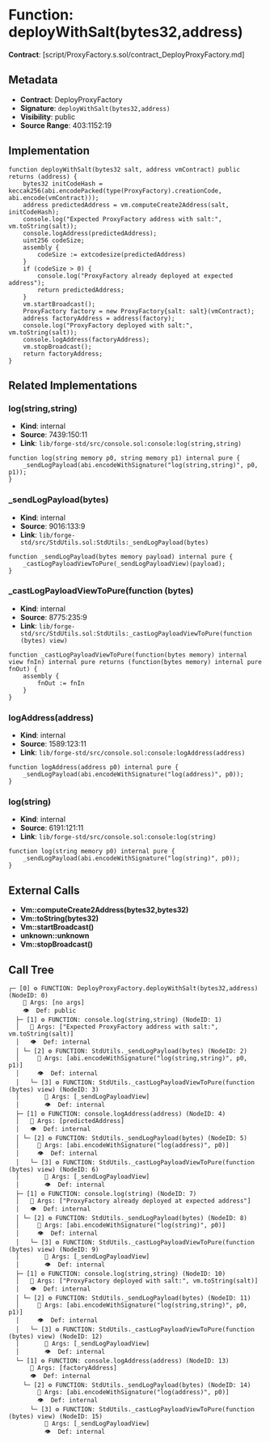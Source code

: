 # Function: deployWithSalt(bytes32,address)

**Contract**: [script/ProxyFactory.s.sol/contract_DeployProxyFactory.md]

## Metadata

- **Contract**: DeployProxyFactory
- **Signature**: `deployWithSalt(bytes32,address)`
- **Visibility**: public
- **Source Range**: 403:1152:19

## Implementation

```solidity
function deployWithSalt(bytes32 salt, address vmContract) public returns (address) {
    bytes32 initCodeHash = keccak256(abi.encodePacked(type(ProxyFactory).creationCode, abi.encode(vmContract)));
    address predictedAddress = vm.computeCreate2Address(salt, initCodeHash);
    console.log("Expected ProxyFactory address with salt:", vm.toString(salt));
    console.logAddress(predictedAddress);
    uint256 codeSize;
    assembly {
        codeSize := extcodesize(predictedAddress)
    }
    if (codeSize > 0) {
        console.log("ProxyFactory already deployed at expected address");
        return predictedAddress;
    }
    vm.startBroadcast();
    ProxyFactory factory = new ProxyFactory{salt: salt}(vmContract);
    address factoryAddress = address(factory);
    console.log("ProxyFactory deployed with salt:", vm.toString(salt));
    console.logAddress(factoryAddress);
    vm.stopBroadcast();
    return factoryAddress;
}
```

## Related Implementations

### log(string,string)

- **Kind**: internal
- **Source**: 7439:150:11
- **Link**: `lib/forge-std/src/console.sol:console:log(string,string)`

```solidity
function log(string memory p0, string memory p1) internal pure {
    _sendLogPayload(abi.encodeWithSignature("log(string,string)", p0, p1));
}
```

### _sendLogPayload(bytes)

- **Kind**: internal
- **Source**: 9016:133:9
- **Link**: `lib/forge-std/src/StdUtils.sol:StdUtils:_sendLogPayload(bytes)`

```solidity
function _sendLogPayload(bytes memory payload) internal pure {
    _castLogPayloadViewToPure(_sendLogPayloadView)(payload);
}
```

### _castLogPayloadViewToPure(function (bytes)

- **Kind**: internal
- **Source**: 8775:235:9
- **Link**: `lib/forge-std/src/StdUtils.sol:StdUtils:_castLogPayloadViewToPure(function (bytes) view)`

```solidity
function _castLogPayloadViewToPure(function(bytes memory) internal view fnIn) internal pure returns (function(bytes memory) internal pure fnOut) {
    assembly {
        fnOut := fnIn
    }
}
```

### logAddress(address)

- **Kind**: internal
- **Source**: 1589:123:11
- **Link**: `lib/forge-std/src/console.sol:console:logAddress(address)`

```solidity
function logAddress(address p0) internal pure {
    _sendLogPayload(abi.encodeWithSignature("log(address)", p0));
}
```

### log(string)

- **Kind**: internal
- **Source**: 6191:121:11
- **Link**: `lib/forge-std/src/console.sol:console:log(string)`

```solidity
function log(string memory p0) internal pure {
    _sendLogPayload(abi.encodeWithSignature("log(string)", p0));
}
```

## External Calls

- **Vm::computeCreate2Address(bytes32,bytes32)**
- **Vm::toString(bytes32)**
- **Vm::startBroadcast()**
- **unknown::unknown**
- **Vm::stopBroadcast()**

## Call Tree

```
┌─ [0] ⚙️ FUNCTION: DeployProxyFactory.deployWithSalt(bytes32,address) (NodeID: 0)
    💬 Args: [no args]
    👁️  Def: public
  ├─ [1] ⚙️ FUNCTION: console.log(string,string) (NodeID: 1)
  │   💬 Args: ["Expected ProxyFactory address with salt:", vm.toString(salt)]
  │   👁️  Def: internal
  │ └─ [2] ⚙️ FUNCTION: StdUtils._sendLogPayload(bytes) (NodeID: 2)
  │     💬 Args: [abi.encodeWithSignature("log(string,string)", p0, p1)]
  │     👁️  Def: internal
  │   └─ [3] ⚙️ FUNCTION: StdUtils._castLogPayloadViewToPure(function (bytes) view) (NodeID: 3)
  │       💬 Args: [_sendLogPayloadView]
  │       👁️  Def: internal
  ├─ [1] ⚙️ FUNCTION: console.logAddress(address) (NodeID: 4)
  │   💬 Args: [predictedAddress]
  │   👁️  Def: internal
  │ └─ [2] ⚙️ FUNCTION: StdUtils._sendLogPayload(bytes) (NodeID: 5)
  │     💬 Args: [abi.encodeWithSignature("log(address)", p0)]
  │     👁️  Def: internal
  │   └─ [3] ⚙️ FUNCTION: StdUtils._castLogPayloadViewToPure(function (bytes) view) (NodeID: 6)
  │       💬 Args: [_sendLogPayloadView]
  │       👁️  Def: internal
  ├─ [1] ⚙️ FUNCTION: console.log(string) (NodeID: 7)
  │   💬 Args: ["ProxyFactory already deployed at expected address"]
  │   👁️  Def: internal
  │ └─ [2] ⚙️ FUNCTION: StdUtils._sendLogPayload(bytes) (NodeID: 8)
  │     💬 Args: [abi.encodeWithSignature("log(string)", p0)]
  │     👁️  Def: internal
  │   └─ [3] ⚙️ FUNCTION: StdUtils._castLogPayloadViewToPure(function (bytes) view) (NodeID: 9)
  │       💬 Args: [_sendLogPayloadView]
  │       👁️  Def: internal
  ├─ [1] ⚙️ FUNCTION: console.log(string,string) (NodeID: 10)
  │   💬 Args: ["ProxyFactory deployed with salt:", vm.toString(salt)]
  │   👁️  Def: internal
  │ └─ [2] ⚙️ FUNCTION: StdUtils._sendLogPayload(bytes) (NodeID: 11)
  │     💬 Args: [abi.encodeWithSignature("log(string,string)", p0, p1)]
  │     👁️  Def: internal
  │   └─ [3] ⚙️ FUNCTION: StdUtils._castLogPayloadViewToPure(function (bytes) view) (NodeID: 12)
  │       💬 Args: [_sendLogPayloadView]
  │       👁️  Def: internal
  └─ [1] ⚙️ FUNCTION: console.logAddress(address) (NodeID: 13)
      💬 Args: [factoryAddress]
      👁️  Def: internal
    └─ [2] ⚙️ FUNCTION: StdUtils._sendLogPayload(bytes) (NodeID: 14)
        💬 Args: [abi.encodeWithSignature("log(address)", p0)]
        👁️  Def: internal
      └─ [3] ⚙️ FUNCTION: StdUtils._castLogPayloadViewToPure(function (bytes) view) (NodeID: 15)
          💬 Args: [_sendLogPayloadView]
          👁️  Def: internal
```
